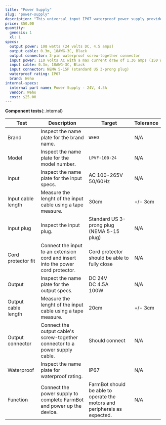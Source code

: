 ```yaml
---
title: "Power Supply"
slug: "power-supply"
description: "This universal input IP67 waterproof power supply provides FarmBot with all the electricity it needs."
price: $50.00
quantity:
  genesis: 1
  xl: 1
specs:
  output power: 108 watts (24 volts DC, 4.5 amps)
  output cable: 0.3m, 18AWG-3C, Black
  output connector: 3-pin waterproof screw-together connector
  input power: 110 volts AC with a max current draw of 1.36 amps (150 watts)<br><br>or<br><br>220 volt AC with a max current draw of 0.68 amps (150 watts)
  input cable: 0.3m, 18AWG-3C, Black
  input connector: NEMA 5-15P (standard US 3-prong plug)
  waterproof rating: IP67
  brand: Weho
internal-specs:
  internal part name: Power Supply - 24V, 4.5A
  vendor: Weho
  cost: $25.00
---
```


**Component tests**{:.internal}

|Test         |Description  |Target       |Tolerance    |
|-------------|-------------|-------------|-------------|
|Brand        |Inspect the name plate for the brand name.|`WEHO`|N/A
|Model        |Inspect the name plate for the model number.|`LPVF-100-24`|N/A
|Input        |Inspect the name plate for the input specs.|AC 100-265V<br>50/60Hz|N/A
|Input cable length|Measure the lenght of the input cable using a tape measure.|30cm|+/- 3cm
|Input plug   |Inspect the input plug.|Standard US 3-prong plug (NEMA 5-15 plug)|N/A
|Cord protector fit|Connect the input to an extension cord and insert into the power cord protector.|Cord protector should be able to fully close|N/A
|Output       |Inspect the name plate for the output specs.|DC 24V<br>DC 4.5A<br>100W|N/A
|Output cable length|Measure the lenght of the input cable using a tape measure.|20cm|+/- 3cm
|Output connector|Connect the output cable's screw-together connector to a power supply cable.|Should connect|N/A
|Waterproof   |Inspect the name plate for waterproof rating.|IP67|N/A
|Function     |Connect the power supply to complete FarmBot and power up the device.|FarmBot should be able to operate the motors and peripherals as expected.|N/A
